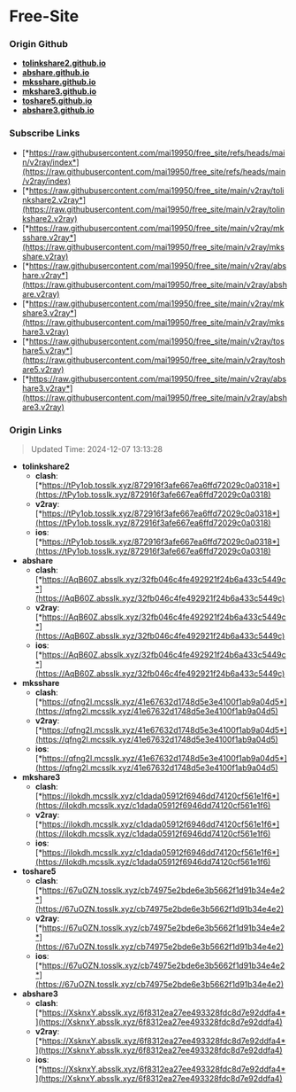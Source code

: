 # Free-Site

### Origin Github

- [**tolinkshare2.github.io**](https://github.com/tolinkshare2/tolinkshare2.github.io)
- [**abshare.github.io**](https://github.com/abshare/abshare.github.io)
- [**mksshare.github.io**](https://github.com/mksshare/mksshare.github.io)
- [**mkshare3.github.io**](https://github.com/mkshare3/mkshare3.github.io)
- [**toshare5.github.io**](https://github.com/toshare5/toshare5.github.io)
- [**abshare3.github.io**](https://github.com/abshare3/abshare3.github.io)

### Subscribe Links

- [*https://raw.githubusercontent.com/mai19950/free_site/refs/heads/main/v2ray/index*](https://raw.githubusercontent.com/mai19950/free_site/refs/heads/main/v2ray/index)
- [*https://raw.githubusercontent.com/mai19950/free_site/main/v2ray/tolinkshare2.v2ray*](https://raw.githubusercontent.com/mai19950/free_site/main/v2ray/tolinkshare2.v2ray)
- [*https://raw.githubusercontent.com/mai19950/free_site/main/v2ray/mksshare.v2ray*](https://raw.githubusercontent.com/mai19950/free_site/main/v2ray/mksshare.v2ray)
- [*https://raw.githubusercontent.com/mai19950/free_site/main/v2ray/abshare.v2ray*](https://raw.githubusercontent.com/mai19950/free_site/main/v2ray/abshare.v2ray)
- [*https://raw.githubusercontent.com/mai19950/free_site/main/v2ray/mkshare3.v2ray*](https://raw.githubusercontent.com/mai19950/free_site/main/v2ray/mkshare3.v2ray)
- [*https://raw.githubusercontent.com/mai19950/free_site/main/v2ray/toshare5.v2ray*](https://raw.githubusercontent.com/mai19950/free_site/main/v2ray/toshare5.v2ray)
- [*https://raw.githubusercontent.com/mai19950/free_site/main/v2ray/abshare3.v2ray*](https://raw.githubusercontent.com/mai19950/free_site/main/v2ray/abshare3.v2ray)

### Origin Links

> Updated Time: 2024-12-07 13:13:28

- **tolinkshare2**
  - **clash**: [*https://tPy1ob.tosslk.xyz/872916f3afe667ea6ffd72029c0a0318*](https://tPy1ob.tosslk.xyz/872916f3afe667ea6ffd72029c0a0318)
  - **v2ray**: [*https://tPy1ob.tosslk.xyz/872916f3afe667ea6ffd72029c0a0318*](https://tPy1ob.tosslk.xyz/872916f3afe667ea6ffd72029c0a0318)
  - **ios**: [*https://tPy1ob.tosslk.xyz/872916f3afe667ea6ffd72029c0a0318*](https://tPy1ob.tosslk.xyz/872916f3afe667ea6ffd72029c0a0318)
- **abshare**
  - **clash**: [*https://AqB60Z.absslk.xyz/32fb046c4fe492921f24b6a433c5449c*](https://AqB60Z.absslk.xyz/32fb046c4fe492921f24b6a433c5449c)
  - **v2ray**: [*https://AqB60Z.absslk.xyz/32fb046c4fe492921f24b6a433c5449c*](https://AqB60Z.absslk.xyz/32fb046c4fe492921f24b6a433c5449c)
  - **ios**: [*https://AqB60Z.absslk.xyz/32fb046c4fe492921f24b6a433c5449c*](https://AqB60Z.absslk.xyz/32fb046c4fe492921f24b6a433c5449c)
- **mksshare**
  - **clash**: [*https://qfng2l.mcsslk.xyz/41e67632d1748d5e3e4100f1ab9a04d5*](https://qfng2l.mcsslk.xyz/41e67632d1748d5e3e4100f1ab9a04d5)
  - **v2ray**: [*https://qfng2l.mcsslk.xyz/41e67632d1748d5e3e4100f1ab9a04d5*](https://qfng2l.mcsslk.xyz/41e67632d1748d5e3e4100f1ab9a04d5)
  - **ios**: [*https://qfng2l.mcsslk.xyz/41e67632d1748d5e3e4100f1ab9a04d5*](https://qfng2l.mcsslk.xyz/41e67632d1748d5e3e4100f1ab9a04d5)
- **mkshare3**
  - **clash**: [*https://iIokdh.mcsslk.xyz/c1dada05912f6946dd74120cf561e1f6*](https://iIokdh.mcsslk.xyz/c1dada05912f6946dd74120cf561e1f6)
  - **v2ray**: [*https://iIokdh.mcsslk.xyz/c1dada05912f6946dd74120cf561e1f6*](https://iIokdh.mcsslk.xyz/c1dada05912f6946dd74120cf561e1f6)
  - **ios**: [*https://iIokdh.mcsslk.xyz/c1dada05912f6946dd74120cf561e1f6*](https://iIokdh.mcsslk.xyz/c1dada05912f6946dd74120cf561e1f6)
- **toshare5**
  - **clash**: [*https://67uOZN.tosslk.xyz/cb74975e2bde6e3b5662f1d91b34e4e2*](https://67uOZN.tosslk.xyz/cb74975e2bde6e3b5662f1d91b34e4e2)
  - **v2ray**: [*https://67uOZN.tosslk.xyz/cb74975e2bde6e3b5662f1d91b34e4e2*](https://67uOZN.tosslk.xyz/cb74975e2bde6e3b5662f1d91b34e4e2)
  - **ios**: [*https://67uOZN.tosslk.xyz/cb74975e2bde6e3b5662f1d91b34e4e2*](https://67uOZN.tosslk.xyz/cb74975e2bde6e3b5662f1d91b34e4e2)
- **abshare3**
  - **clash**: [*https://XsknxY.absslk.xyz/6f8312ea27ee493328fdc8d7e92ddfa4*](https://XsknxY.absslk.xyz/6f8312ea27ee493328fdc8d7e92ddfa4)
  - **v2ray**: [*https://XsknxY.absslk.xyz/6f8312ea27ee493328fdc8d7e92ddfa4*](https://XsknxY.absslk.xyz/6f8312ea27ee493328fdc8d7e92ddfa4)
  - **ios**: [*https://XsknxY.absslk.xyz/6f8312ea27ee493328fdc8d7e92ddfa4*](https://XsknxY.absslk.xyz/6f8312ea27ee493328fdc8d7e92ddfa4)
